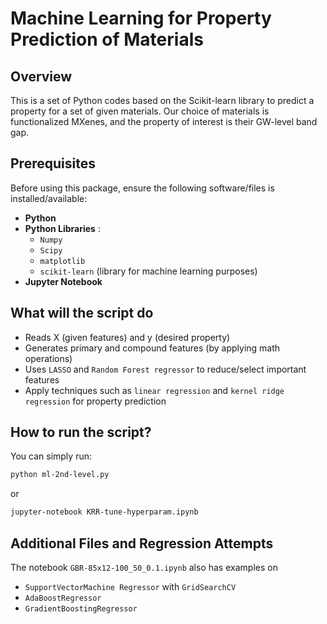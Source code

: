 # **Machine Learning for Property Prediction of Materials**

## Overview
This is a set of Python codes based on the Scikit-learn library to predict a property for a set of given materials. Our choice of materials is functionalized MXenes, and the property of interest is their GW-level band gap.

## Prerequisites
Before using this package, ensure the following software/files is installed/available:
- **Python**
- **Python Libraries** :
  - `Numpy`
  - `Scipy`
  - `matplotlib`
  - `scikit-learn` (library for machine learning purposes)
- **Jupyter Notebook**

## What will the script do
- Reads X (given features) and y (desired property)
- Generates primary and compound features (by applying math operations)
- Uses `LASSO` and `Random Forest regressor` to reduce/select important features
- Apply techniques such as `linear regression` and `kernel ridge regression` for property prediction

## How to run the script?

You can simply run:

```bash
python ml-2nd-level.py
```

or 
```bash
jupyter-notebook KRR-tune-hyperparam.ipynb
```

## Additional Files and Regression Attempts
The notebook `GBR-85x12-100_50_0.1.ipynb` also has examples on
- `SupportVectorMachine Regressor` with `GridSearchCV`
- `AdaBoostRegressor`
- `GradientBoostingRegressor`
